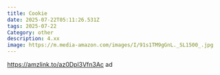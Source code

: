 ```yaml
---
title: Cookie
date: 2025-07-22T05:11:26.531Z
tags: 2025-07-22
Category: other
description: 4.xx
image: https://m.media-amazon.com/images/I/91s1TM9gGnL._SL1500_.jpg
---
```

https://amzlink.to/az0Dpl3Vfn3Ac ad